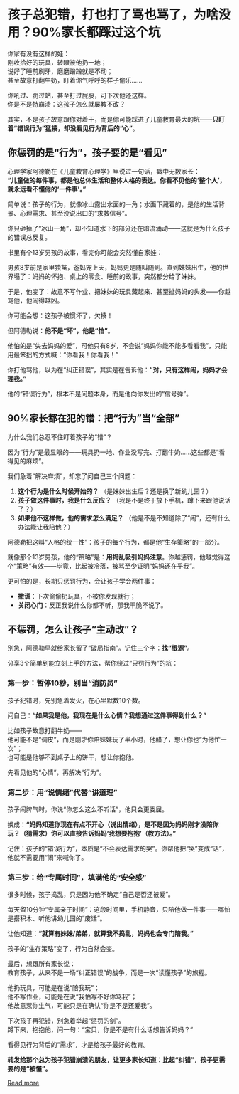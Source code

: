 # 孩子总犯错，打也打了骂也骂了，为啥没用？90%家长都踩过这个坑


你家有没有这样的娃：  
刚收拾好的玩具，转眼被他扔一地；  
说好了睡前刷牙，磨磨蹭蹭就是不动；  
甚至故意打翻牛奶，盯着你气呼呼的样子偷乐……  

你吼过、罚过站，甚至打过屁股，可下次他还这样。  
你是不是特崩溃：这孩子怎么就屡教不改？  

其实，不是孩子故意跟你对着干，而是你可能踩进了儿童教育最大的坑——**只盯着“错误行为”猛揍，却没看见行为背后的“心”**。  


## 你惩罚的是“行为”，孩子要的是“看见”  
心理学家阿德勒在《儿童教育心理学》里说过一句话，戳中无数家长：  
**“儿童做的每件事，都是他总体生活和整体人格的表达。你看不见他的‘整个人’，就永远看不懂他的‘一件事’。”**  

简单说：孩子的行为，就像冰山露出水面的一角；水面下藏着的，是他的生活背景、心理需求、甚至没说出口的“求救信号”。  

你只砸掉了“冰山一角”，却不知道水下的部分还在暗流涌动——这就是为什么孩子的错误总反复。  

书里有个13岁男孩的故事，看完你可能会突然懂自家娃：  

男孩8岁前是家里独苗，爸妈宠上天，妈妈更是随叫随到。直到妹妹出生，他的世界塌了：妈妈的怀抱、桌上的零食、睡前的故事，突然都分给了妹妹。  

于是，他变了：故意不写作业、把妹妹的玩具藏起来、甚至扯妈妈的头发——你越骂他，他闹得越凶。  

你可能会想：这孩子被惯坏了，欠揍！  

但阿德勒说：**他不是“坏”，他是“怕”**。  

他怕的是“失去妈妈的爱”，可他只有8岁，不会说“妈妈你能不能多看看我”，只能用最笨拙的方式喊：“你看我！你看我！”  

你打他骂他，以为在“纠正错误”，其实是在告诉他：**“对，只有这样闹，妈妈才会理我。”**  

他的“错误行为”，根本不是问题本身，而是他向你发出的“信号弹”。  


## 90%家长都在犯的错：把“行为”当“全部”  
为什么我们总忍不住盯着孩子的“错”？  

因为“行为”是最显眼的——玩具扔一地、作业没写完、打翻牛奶……这些都是“看得见的麻烦”。  

我们急着“解决麻烦”，却忘了问自己三个问题：  
1. **这个行为是什么时候开始的？** （是妹妹出生后？还是换了新幼儿园？）  
2. **孩子做这件事时，我是什么反应？** （我是不是终于放下手机，蹲下来跟他说话了？）  
3. **如果他不这样做，他的需求怎么满足？** （他是不是不知道除了“闹”，还有什么办法能让我陪他？）  

阿德勒把这叫“人格的统一性”：孩子的每个行为，都是他“生存策略”的一部分。  

就像那个13岁男孩，他的“策略”是：**用捣乱吸引妈妈注意**。你越惩罚，他越觉得这个“策略”有效——毕竟，比起被冷落，被骂至少证明“妈妈还在乎我”。  

更可怕的是，长期只惩罚行为，会让孩子学会两件事：  
- **撒谎**：下次偷偷扔玩具，不被你发现就行；  
- **关闭心门**：反正我说什么你都不听，那我干脆不说了。  


## 不惩罚，怎么让孩子“主动改”？  
别急，阿德勒早就给家长留了“破局指南”。记住三个字：**找“根源”**。  

分享3个简单到能立刻上手的方法，帮你绕过“只罚行为”的坑：  


### 第一步：暂停10秒，别当“消防员”  
孩子犯错时，先别急着发火，在心里默数10个数。  

问自己：**“如果我是他，我现在是什么心情？我想通过这件事得到什么？”**  

比如孩子故意打翻牛奶——  
他可能不是“调皮”，而是刚才你陪妹妹玩了半小时，他醋了，想让你也“为他忙一次”；  
也可能是他够不到桌子上的饼干，想让你抱他。  

先看见他的“心情”，再解决“行为”。  


### 第二步：用“说情绪”代替“讲道理”  
孩子闹脾气时，你说“你怎么这么不听话”，他只会更委屈。  

换成：**“妈妈知道你现在有点不开心（说出情绪），是不是因为妈妈刚才没陪你玩？（猜需求）你可以直接告诉妈妈‘我想要抱抱’（教方法）。”**  

记住：孩子的“错误行为”，本质是“不会表达需求的哭”。你帮他把“哭”变成“话”，他就不需要用“闹”来喊你了。  


### 第三步：给“专属时间”，填满他的“安全感”  
很多时候，孩子捣乱，只是因为他不确定“自己是否还被爱”。  

每天留10分钟“专属亲子时间”：这段时间里，手机静音，只陪他做一件事——哪怕是搭积木、听他讲幼儿园的“废话”。  

让他知道：**“就算有妹妹/弟弟，就算我不捣乱，妈妈也会专门陪我。”**  

孩子的“生存策略”变了，行为自然会变。  


最后，想跟所有家长说：  
教育孩子，从来不是一场“纠正错误”的战争，而是一次“读懂孩子”的旅程。  

他扔玩具，可能是在说“陪我玩”；  
他不写作业，可能是在说“我怕写不好你骂我”；  
他故意惹你生气，可能只是在确认“你是不是还爱我”。  

下次孩子再犯错，别急着举起“惩罚的剑”。  
蹲下来，抱抱他，问一句：“宝贝，你是不是有什么话想告诉妈妈？”  

看得见行为背后的“需求”，才是给孩子最好的教育。  

**转发给那个总为孩子犯错崩溃的朋友，让更多家长知道：比起“纠错”，孩子更需要的是“被懂”。**

[Read more](https://www.diancang.xyz/waiguomingzhu/17921/335653.html)
